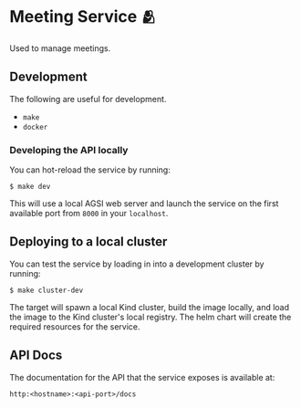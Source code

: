 # Meeting Service 🫂

Used to manage meetings.

## Development

The following are useful for development.

- `make`
- `docker`

### Developing the API locally

You can hot-reload the service by running:

```
$ make dev
```

This will use a local AGSI web server and launch the service on the first available port from `8000` in your `localhost`. 

## Deploying to a local cluster

You can test the service by loading in into a development cluster by running:

```
$ make cluster-dev
```

The target will spawn a local Kind cluster, build the image locally, and load the image to the Kind cluster's local registry. The helm chart will create the required resources for the service.

## API Docs

The documentation for the API that the service exposes is available at:

```
http:<hostname>:<api-port>/docs
```